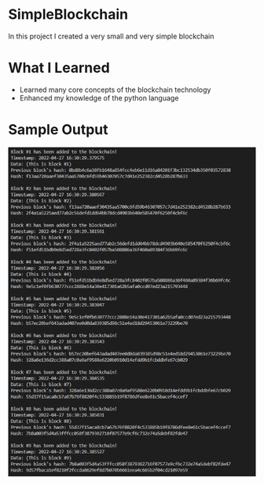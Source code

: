 # SimpleBlockchain
In this project I created a very small and very simple blockchain

# What I Learned
- Learned many core concepts of the blockchain technology
- Enhanced my knowledge of the python language  

# Sample Output
<img src="Image/simpleBlockchainOutput.png">
